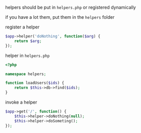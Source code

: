 
helpers should be put in `helpers.php` or registered dynamically

if you have a lot them, put them in the `helpers` folder

register a helper

```php
$app->helper('doNothing', function($arg) {
	return $arg;
});
```

helper in `helpers.php`

```php
<?php

namespace helpers;

function loadUsers($ids) {
	return $this->db->find($ids);
}
```

invoke a helper

```php
$app->get('/', function() {
	$this->helper->doNothing(null);
	$this->helper->doSometing();
});
```
